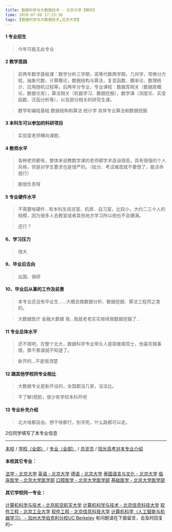 ```yaml
---
title: 数据科学与大数据技术 - 北京大学【精华】
time: 2020-07-08 17:23:36
tags: [数据科学与大数据技术,北京大学]
---
```

#### 1 专业招生  
> 今年可能无此专业



#### 2 教学思路  
> 前两年数学基础课：数学分析三学期，高等代数两学期，几何学，常微分方程，抽象代数，计算概论，数据结构与算法，复变函数、概率论、数理统计、应用随机过程等。后两年分专业，专业课程：数据库相关（数据库概论，数据仓库），算法相关（机器学习、数据挖掘），数学课（测度论、实变函数、泛函分析等），以及部分相关的研究生课。

> 数学和编程基础 数据结构和算法 统计学 具体专业算法和数据挖掘


#### 3 本科生可以参加的科研项目  
>  实验室老师横向课题、



#### 4 教师水平
> 各种老师都有，整体来说教数学课的老师都学术造诣很高，具有很强的个人风格，但是对学生要求也是很严的。（给分、考试难度就不要想了，能活命就行）

>都很负责呀


#### 5 专业硬件水平
> 不需要啥硬件…有本科生阅览室、机房、自习室，比较小，大约二三十人的规模，因为很多人去教室或者其他地方学习所以倒也不会爆满。

>  还行？


#### 6、学习压力
> 很大



#### 9、毕业后去向  
> 出国、保研



#### 10、毕业后从事的工作及前景  
> 本专业还没有毕业生……大概去做数据分析、数据挖掘、算法工程师之类的。

> 大数据医疗 金融大数据 我…我就老老实实继续做数据挖掘了…


#### 11 专业总体水平 
> 还不错吧，在整个北大，数据科学专业带头人是鄂维南院士，他喜欢搞事情，靠不靠谱就不知道了。

>新开的…不是很清楚


####  12 跟其他学校同专业相比 
> 大数据专业是新开设的，全国都没几家，没法比。

> 不了解(捂脸，很少有学校本科开吧

####  13 专业补充介绍  
> 北大啥都自由，想干啥都行，别寻死，什么路都可以走。


2位同学填写了本专业信息
***
[本校](http://www.jianshu.com/p/887c8fcb1e85) / [学校（全部）](http://www.jianshu.com/p/3efa6bcca419) / [专业（全部）](http://www.jianshu.com/p/2d4c6d3552c2) / [总览页](http://www.jianshu.com/p/445daeb4fa00) / [阳光高考对本专业介绍](http://gaokao.chsi.com.cn/sch/zyk/view.do?schId=73394518&specId=73383767) 
#### 本校其它专业：
[法学 - 北京大学](http://www.jianshu.com/p/67bf7fc84283)
[英语 - 北京大学](http://www.jianshu.com/p/0fbdd57bb5ff)
[德语 - 北京大学](http://www.jianshu.com/p/8156427c0203)
[泰国语言与文化 - 北京大学](http://www.jianshu.com/p/5f7866d1dab8)
[临床医学 - 北京大学医学部](http://www.jianshu.com/p/fc8f1415787d)
[口腔医学 - 北京大学医学部](http://www.jianshu.com/p/ba5dd8a6a86a)
[基础医学 - 北京大学医学部](http://www.jianshu.com/p/66c1f9a9ed13)
#### 其它学校同一专业：
[计算机科学与技术 - 北京航空航天大学](http://www.jianshu.com/p/0170ec3b0f46)
[计算机科学与技术 - 北京信息科技大学](http://www.jianshu.com/p/bfa632335c6c)
[软件工程 - 北京工业大学](http://www.jianshu.com/p/fe7eac515ee2)
[软件工程 - 北京信息科技大学](http://www.jianshu.com/p/00b64cf2e2de)
[计算机科学（人工智能与机器学习） - 加州大学伯克利分校UC Berkeley](https://www.jianshu.com/p/5bcaa17993d3)
有问题请在下面留言，会及时回复的~